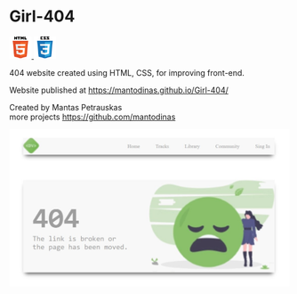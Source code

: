 # Girl-404

<p align="left"> 
<a href="https://www.w3.org/html/" target="_blank" rel="noreferrer"> <img src="https://raw.githubusercontent.com/devicons/devicon/master/icons/html5/html5-original-wordmark.svg" alt="html5" width="40" height="40"/> </a> <a href="https://www.w3schools.com/css/" target="_blank" rel="noreferrer"> <img src="https://raw.githubusercontent.com/devicons/devicon/master/icons/css3/css3-original-wordmark.svg" alt="css" width="40" height="40"/> </a>
</p>

404 website created using HTML, CSS, for improving front-end.

Website published at https://mantodinas.github.io/Girl-404/

Created by Mantas Petrauskas 
<br>more projects https://github.com/mantodinas

![screenshot](./img/Screenshot.jpg)

